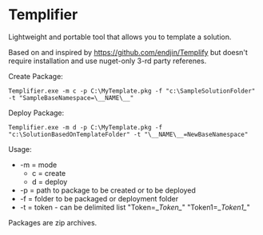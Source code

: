 Templifier
==================================

Lightweight and portable tool that allows you to template a solution.

Based on and inspired by https://github.com/endjin/Templify 
but doesn't require installation and use nuget-only 3-rd party referenes.

Create Package:

  `Templifier.exe -m c -p C:\MyTemplate.pkg -f "c:\SampleSolutionFolder" -t "SampleBaseNamespace=\__NAME\__"`

Deploy Package:

  `Templifier.exe -m d -p C:\MyTemplate.pkg -f "c:\SolutionBasedOnTemplateFolder" -t "\__NAME\__=NewBaseNamespace"`

Usage:

 * -m = mode
      * c = create
      * d = deploy
 * -p = path to package to be created or to be deployed
 * -f = folder to be packaged or deployment folder
 * -t = token - can be delimited list "Token=\__Token\__" "Token1=\__Token1\__"
 
Packages are zip archives.
 
